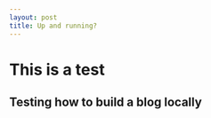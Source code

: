 ```yaml
---
layout: post
title: Up and running?
---
```



# This is a test

## Testing how to build a blog locally